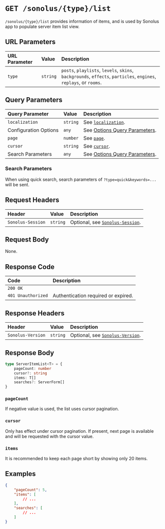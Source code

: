 # `GET /sonolus/{type}/list`

`/sonolus/{type}/list` provides information of items, and is used by Sonolus app to populate server item list view.

## URL Parameters

| URL Parameter | Value    | Description                                                                                                       |
| :------------ | :------- | :---------------------------------------------------------------------------------------------------------------- |
| `type`        | `string` | `posts`, `playlists`, `levels`, `skins`, `backgrounds`, `effects`, `particles`, `engines`, `replays`, or `rooms`. |

## Query Parameters

| Query Parameter       | Value    | Description                                                                   |
| :-------------------- | :------- | :---------------------------------------------------------------------------- |
| `localization`        | `string` | See [`localization`](../query-parameters/localization).                       |
| Configuration Options | `any`    | See [Options Query Parameters](../query-parameters/options-query-parameters). |
| `page`                | `number` | See [`page`](../query-parameters/page).                                       |
| `cursor`              | `string` | See [`cursor`](../query-parameters/cursor).                                   |
| Search Parameters     | `any`    | See [Options Query Parameters](../query-parameters/options-query-parameters). |

### Search Parameters

When using quick search, search parameters of `?type=quick&keywords=...` will be sent.

## Request Headers

| Header            | Value    | Description                                                    |
| :---------------- | :------- | :------------------------------------------------------------- |
| `Sonolus-Session` | `string` | Optional, see [`Sonolus-Session`](../headers/sonolus-session). |

## Request Body

None.

## Response Code

| Code               | Description                         |
| :----------------- | :---------------------------------- |
| `200 OK`           |                                     |
| `401 Unauthorized` | Authentication required or expired. |

## Response Headers

| Header            | Value    | Description                                                    |
| :---------------- | :------- | :------------------------------------------------------------- |
| `Sonolus-Version` | `string` | Optional, see [`Sonolus-Version`](../headers/sonolus-version). |

## Response Body

```ts
type ServerItemList<T> = {
    pageCount: number
    cursor?: string
    items: T[]
    searches?: ServerForm[]
}
```

### `pageCount`

If negative value is used, the list uses cursor pagination.

### `cursor`

Only has effect under cursor pagination. If present, next page is available and will be requested with the cursor value.

### `items`

It is recommended to keep each page short by showing only 20 items.

## Examples

```json
{
    "pageCount": 5,
    "items": [
        // ...
    ],
    "searches": [
        // ...
    ]
}
```
